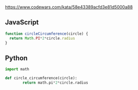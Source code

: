 https://www.codewars.com/kata/58e43389acfd3e81d5000a88

## JavaScript
```js
function circleCircumference(circle) {
  return Math.PI*2*circle.radius
}
```

## Python
```python
import math

def circle_circumference(circle):
        return math.pi*2*circle.radius
```
